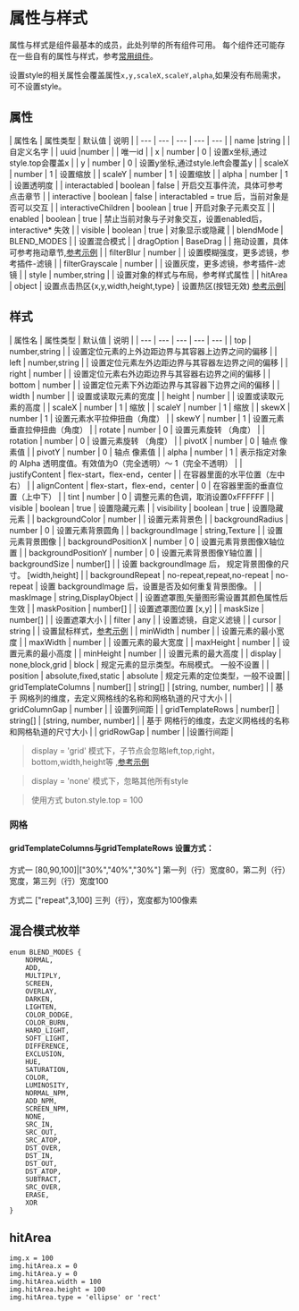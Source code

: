 # 属性与样式

属性与样式是组件最基本的成员，此处列举的所有组件可用。 每个组件还可能存在一些自有的属性与样式，参考[常用组件](/gui/label.html)。

设置style的相关属性会覆盖属性`x,y,scaleX,scaleY,alpha`,如果没有布局需求，可不设置style。

## 属性

| 属性名 | 属性类型 | 默认值 | 说明 |
| --- | --- | --- | --- | --- |
| name |string |  | 自定义名字 |
| uuid |number |  | 唯一id |
| x | number | 0 | 设置x坐标,通过style.top会覆盖x |
| y | number | 0 | 设置y坐标,通过style.left会覆盖y  |
| scaleX | number | 1 | 设置缩放 |
| scaleY | number | 1 | 设置缩放  |
| alpha | number | 1 | 设置透明度  |
| interactabled | boolean | false | 开启交互事件流，具体可参考点击章节 |
| interactive | boolean | false | interactabled = true 后，当前对象是否可以交互 |
| interactiveChildren | boolean | true | 开启对象子元素交互 |
| enabled | boolean | true | 禁止当前对象与子对象交互，设置enabled后，interactive* 失效 |
| visible | boolean | true | 对象显示或隐藏 |
| blendMode | BLEND_MODES |  | 设置混合模式 |
| dragOption | BaseDrag |  | 拖动设置，具体可参考拖动章节,[参考示例](https://vipkid-edu.github.io/vf-gui/play/#example/TestDrag) |
| filterBlur | number |  | 设置模糊强度，更多滤镜，参考插件-滤镜 |
| filterGrayscale | number |  | 设置灰度，更多滤镜，参考插件-滤镜 |
| style | number,string |  | 设置对象的样式与布局，参考样式属性 |
| hitArea | object | 设置点击热区{x,y,width,height,type} | 设置热区(按钮无效) [参考示例](/handbook/style.html#hitarea)|

## 样式

| 属性名 | 属性类型 | 默认值 | 说明 |
| --- | --- | --- | --- | --- |
| top | number,string |  | 设置定位元素的上外边距边界与其容器上边界之间的偏移 |
| left | number,string |  | 设置定位元素左外边距边界与其容器左边界之间的偏移 |
| right | number |  | 设置定位元素右外边距边界与其容器右边界之间的偏移 |
| bottom | number |  | 设置定位元素下外边距边界与其容器下边界之间的偏移 |
| width | number |  | 设置或读取元素的宽度 |
| height | number |  | 设置或读取元素的高度 |
| scaleX | number | 1 | 缩放 |
| scaleY | number | 1 | 缩放 |
| skewX | number | 1 | 设置元素水平拉伸扭曲（角度） |
| skewY | number | 1 | 设置元素垂直拉伸扭曲（角度） |
| rotate | number | 0 | 设置元素旋转 （角度） |
| rotation | number | 0 | 设置元素旋转 （角度） |
| pivotX | number | 0 | 轴点 像素值 |
| pivotY | number | 0 | 轴点 像素值 |
| alpha | number | 1 | 表示指定对象的 Alpha 透明度值。有效值为0（完全透明）～ 1（完全不透明） |
| justifyContent | flex-start，flex-end，center |  |  在容器里面的水平位置（左中右） |
| alignContent | flex-start，flex-end，center | 0 | 在容器里面的垂直位置（上中下）  |
| tint | number | 0 | 调整元素的色调，取消设置0xFFFFFF |
| visible | boolean | true | 设置隐藏元素 |
| visibility | boolean | true |  设置隐藏元素 |
| backgroundColor | number |  | 设置元素背景色 |
| backgroundRadius | number | 0 | 设置元素背景圆角 |
| backgroundImage | string,Texture |  | 设置元素背景图像 |
| backgroundPositionX | number | 0 | 设置元素背景图像X轴位置 |
| backgroundPositionY | number | 0 | 设置元素背景图像Y轴位置 |
| backgroundSize | number[] |  | 设置 backgroundImage 后， 规定背景图像的尺寸。 [width,height] |
| backgroundRepeat |  no-repeat,repeat,no-repeat | no-repeat | 设置 backgroundImage 后，设置是否及如何重复背景图像。 |
| maskImage | string,DisplayObject |  | 设置遮罩图,矢量图形需设置其颜色属性后生效 |
| maskPosition | number[] |  | 设置遮罩图位置 [x,y] |
| maskSize | number[] |  | 设置遮罩大小 |
| filter |  any | | 设置滤镜，自定义滤镜 |
| cursor |  string | | 设置鼠标样式，[参考示例](https://vipkid-edu.github.io/vf-gui/play/#example/TestMouseCursor) |
| minWidth | number |  | 设置元素的最小宽度 |
| maxWidth | number |  | 设置元素的最大宽度 |
| maxHeight | number |  |  设置元素的最小高度 |
| minHeight | number |  | 设置元素的最大高度 |
| display | none,block,grid | block | 规定元素的显示类型。布局模式。 一般不设置 |
| position | absolute,fixed,static | absolute | 规定元素的定位类型，一般不设置|
| gridTemplateColumns | number[] | string[] | [string, number, number] |  | 基于 网格列的维度，去定义网格线的名称和网格轨道的尺寸大小 |
| gridColumnGap | number |  | 设置列间距  |
| gridTemplateRows | number[] | string[] | [string, number, number] |  | 基于 网格行的维度，去定义网格线的名称和网格轨道的尺寸大小  |
| gridRowGap | number |  |设置行间距 |

> display = 'grid' 模式下，子节点会忽略left,top,right，bottom,width,height等 ,[参考示例](https://vipkid-edu.github.io/vf-gui/play/#example/TestGridLayout)

> display = 'none' 模式下，忽略其他所有style

> 使用方式 buton.style.top = 100  

### 网格

#### gridTemplateColumns与gridTemplateRows 设置方式：

方式一 [80,90,100]|["30%","40%","30%"] 第一列（行）宽度80，第二列（行）宽度，第三列（行）宽度100

方式二 ["repeat",3,100] 三列（行），宽度都为100像素    

## 混合模式枚举

```
enum BLEND_MODES {
    NORMAL,
    ADD,
    MULTIPLY,
    SCREEN,
    OVERLAY,
    DARKEN,
    LIGHTEN,
    COLOR_DODGE,
    COLOR_BURN,
    HARD_LIGHT,
    SOFT_LIGHT,
    DIFFERENCE,
    EXCLUSION,
    HUE,
    SATURATION,
    COLOR,
    LUMINOSITY,
    NORMAL_NPM,
    ADD_NPM,
    SCREEN_NPM,
    NONE,
    SRC_IN,
    SRC_OUT,
    SRC_ATOP,
    DST_OVER,
    DST_IN,
    DST_OUT,
    DST_ATOP,
    SUBTRACT,
    SRC_OVER,
    ERASE,
    XOR
}
```

## hitArea

```  
img.x = 100  
img.hitArea.x = 0  
img.hitArea.y = 0  
img.hitArea.width = 100  
img.hitArea.height = 100  
img.hitArea.type = 'ellipse' or 'rect' 
```